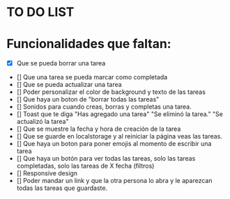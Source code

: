 # TO DO LIST

# Funcionalidades que faltan:

- [X] Que se pueda borrar una tarea
- [] Que una tarea se pueda marcar como completada
- [] Que se pueda actualizar una tarea
- [] Poder personalizar el color de background y texto de las tareas
- [] Que haya un boton de "borrar todas las tareas"
- [] Sonidos para cuando creas, borras y completas una tarea.
- [] Toast que te diga "Has agregado una tarea" "Se eliminó la tarea." "Se actualizó la tarea"
- [] Que se muestre la fecha y hora de creación de la tarea
- [] Que se guarde en localstorage y al reiniciar la página veas las tareas.
- [] Que haya un boton para poner emojis al momento de escribir una tarea
- [] Que haya un botón para ver todas las tareas, solo las tareas completadas, solo las tareas de X fecha (filtros)
- [] Responsive design
- [] Poder mandar un link y que la otra persona lo abra y le aparezcan todas las tareas que guardaste.